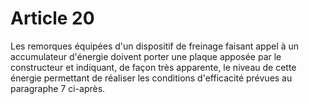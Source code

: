 # Article 20

Les remorques équipées d'un dispositif de freinage faisant appel à un accumulateur d'énergie doivent porter une plaque apposée par le constructeur et indiquant, de façon très apparente, le niveau de cette énergie permettant de réaliser les conditions d'efficacité prévues au paragraphe 7 ci-après.

